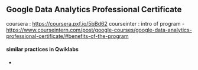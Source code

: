 ## Google Data Analytics Professional Certificate
coursera : https://coursera.pxf.io/5bBd62
courseinter : intro of program - https://www.courseintern.com/post/google-courses/google-data-analytics-professional-certificate/#benefits-of-the-program

#### similar practices in Qwiklabs
- 
